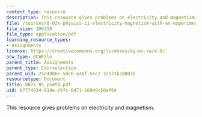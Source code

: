 ```yaml
---
content_type: resource
description: This resource gives problems on electricity and magnetism.
file: /courses/8-02x-physics-ii-electricity-magnetism-with-an-experimental-focus-spring-2005/b7774934814ee5fc6d7116048c58af64_802x_05_pset4.pdf
file_size: 106359
file_type: application/pdf
learning_resource_types:
- Assignments
license: https://creativecommons.org/licenses/by-nc-sa/4.0/
ocw_type: OCWFile
parent_title: Assignments
parent_type: CourseSection
parent_uid: 25e4986e-5dc6-a36f-5ec2-32573b2d001b
resourcetype: Document
title: 802x_05_pset4.pdf
uid: b7774934-814e-e5fc-6d71-16048c58af64
---
```

This resource gives problems on electricity and magnetism.